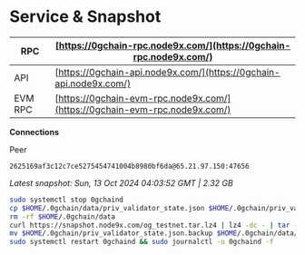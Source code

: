 # Service & Snapshot

| RPC     | [https://0gchain-rpc.node9x.com/](https://0gchain-rpc.node9x.com/)         |
| ------- | -------------------------------------------------------------------------- |
| API     | [https://0gchain-api.node9x.com/](https://0gchain-api.node9x.com/)         |
| EVM RPC | [https://0gchain-evm-rpc.node9x.com/](https://0gchain-evm-rpc.node9x.com/) |

**Connections**

Peer

```
2625169af3c12c7ce5275454741004b8980bf6da@65.21.97.150:47656
```

*Latest snapshot: Sun, 13 Oct 2024 04:03:52 GMT | 2.32 GB*

```bash
sudo systemctl stop 0gchaind
cp $HOME/.0gchain/data/priv_validator_state.json $HOME/.0gchain/priv_validator_state.json.backup
rm -rf $HOME/.0gchain/data 
curl https://snapshot.node9x.com/og_testnet.tar.lz4 | lz4 -dc - | tar -xf - -C $HOME/.0gchain
mv $HOME/.0gchain/priv_validator_state.json.backup $HOME/.0gchain/data/priv_validator_state.json
sudo systemctl restart 0gchaind && sudo journalctl -u 0gchaind -f
```
